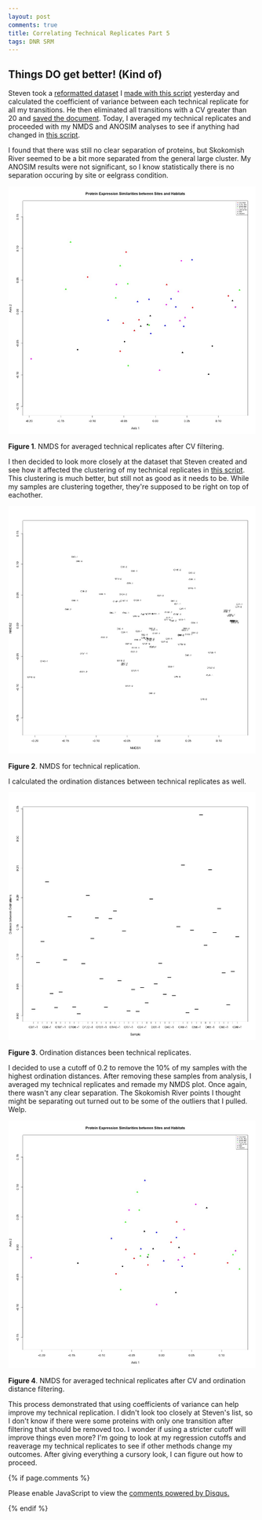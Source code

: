 ```yaml
---
layout: post
comments: true
title: Correlating Technical Replicates Part 5
tags: DNR SRM
---
```


## Things DO get better! (Kind of)

Steven took a [reformatted dataset](https://github.com/RobertsLab/project-oyster-oa/blob/master/analyses/DNR_SRM_20170902/2017-10-24-Normalized-Adjacent-Technical-Replicates) I [made with this script](https://github.com/RobertsLab/project-oyster-oa/blob/master/analyses/DNR_SRM_20170902/2017-10-10-Troubleshooting/2017-10-24-Dataframe-Manipulation.R) yesterday and calculated the coefficient of variance between each technical replicate for all my transitions. He then eliminated all transitions with a CV greater than 20 and [saved the document](https://github.com/RobertsLab/project-oyster-oa/blob/master/analyses/DNR_SRM_20170902/2017-10-10-Troubleshooting/2017-10-24-Coefficient-of-Variation/2017-10-24-Norm-modSR.csv). Today, I averaged my technical replicates and proceeded with my NMDS and ANOSIM analyses to see if anything had changed in [this script](https://github.com/RobertsLab/project-oyster-oa/blob/master/analyses/DNR_SRM_20170902/2017-10-10-Troubleshooting/2017-10-24-Coefficient-of-Variation/2017-10-25-NMDS-ANOSIM-for-Cluster-Analysis-after-CV-Filtering.R).

I found that there was still no clear separation of proteins, but Skokomish River seemed to be a bit more separated from the general large cluster. My ANOSIM results were not significant, so I know statistically there is no separation occuring by site or eelgrass condition.

![NMDS-averaged](https://raw.githubusercontent.com/RobertsLab/project-oyster-oa/master/analyses/DNR_SRM_20170902/2017-10-10-Troubleshooting/2017-10-24-Coefficient-of-Variation/2017-10-25-NMDS-Norm-Analysis-Averaged.jpeg)

**Figure 1**. NMDS for averaged technical replicates after CV filtering.

I then decided to look more closely at the dataset that Steven created and see how it affected the clustering of my technical replicates in [this script](https://github.com/RobertsLab/project-oyster-oa/blob/master/analyses/DNR_SRM_20170902/2017-10-10-Troubleshooting/2017-10-24-Coefficient-of-Variation/2017-10-25-NMDS-for-Technical-Replication-after-CV-Filtering.R). This clustering is much better, but still not as good as it needs to be. While my samples are clustering together, they're supposed to be right on top of eachother.

![NMDS-tech-rep](https://raw.githubusercontent.com/RobertsLab/project-oyster-oa/master/analyses/DNR_SRM_20170902/2017-10-10-Troubleshooting/2017-10-24-Coefficient-of-Variation/2017-10-25-NMDS-TechnicalReplication-Normalized-after-CV-Filtering.jpeg)

**Figure 2**. NMDS for technical replication.

I calculated the ordination distances between technical replicates as well.

![ordination-distances](https://raw.githubusercontent.com/RobertsLab/project-oyster-oa/master/analyses/DNR_SRM_20170902/2017-10-10-Troubleshooting/2017-10-24-Coefficient-of-Variation/2017-10-25-NMDS-TechnicalReplication-Ordination-Distances-after-CV-Filtering.jpeg)

**Figure 3**. Ordination distances been technical replicates.

I decided to use a cutoff of 0.2 to remove the 10% of my samples with the highest ordination distances. After removing these samples from analysis, I averaged my technical replicates and remade my NMDS plot. Once again, there wasn't any clear separation. The Skokomish River points I thought might be separating out turned out to be some of the outliers that I pulled. Welp.

![NMDS-adj-averaged](https://raw.githubusercontent.com/RobertsLab/project-oyster-oa/master/analyses/DNR_SRM_20170902/2017-10-10-Troubleshooting/2017-10-24-Coefficient-of-Variation/2017-10-25-NMDS-Norm-Analysis-Averaged-Adjusted.jpeg)

**Figure 4**. NMDS for averaged technical replicates after CV and ordination distance filtering.

This process demonstrated that using coefficients of variance can help improve my technical replication. I didn't look too closely at Steven's list, so I don't know if there were some proteins with only one transition after filtering that should be removed too. I wonder if using a stricter cutoff will improve things even more? I'm going to look at my regression cutoffs and reaverage my technical replicates to see if other methods change my outcomes. After giving everything a cursory look, I can figure out how to proceed.

{% if page.comments %}

<div id="disqus_thread"></div>
<script>

/**
*  RECOMMENDED CONFIGURATION VARIABLES: EDIT AND UNCOMMENT THE SECTION BELOW TO INSERT DYNAMIC VALUES FROM YOUR PLATFORM OR CMS.
*  LEARN WHY DEFINING THESE VARIABLES IS IMPORTANT: https://disqus.com/admin/universalcode/#configuration-variables*/
/*
var disqus_config = function () {
this.page.url = PAGE_URL;  // Replace PAGE_URL with your page's canonical URL variable
this.page.identifier = PAGE_IDENTIFIER; // Replace PAGE_IDENTIFIER with your page's unique identifier variable
};
*/
(function() { // DON'T EDIT BELOW THIS LINE
var d = document, s = d.createElement('script');
s.src = 'https://the-responsible-grad-student.disqus.com/embed.js';
s.setAttribute('data-timestamp', +new Date());
(d.head || d.body).appendChild(s);
})();
</script>
<noscript>Please enable JavaScript to view the <a href="https://disqus.com/?ref_noscript">comments powered by Disqus.</a></noscript>

{% endif %}

<script id="dsq-count-scr" src="//the-responsible-grad-student.disqus.com/count.js" async></script>
